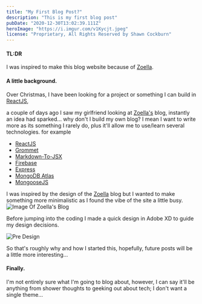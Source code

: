 ```yaml
---
title: "My First Blog Post?"
description: "This is my first blog post"
pubDate: "2020-12-30T13:02:39.111Z"
heroImage: "https://i.imgur.com/v1Kycjt.jpeg"
license: "Proprietary, All Rights Reserved by Shawn Cockburn"
---
```


#### TL:DR
I was inspired to make this blog website because of [Zoella](https://zoella.co.uk).

#### A little background.
Over Christmas, I have been looking for a project or something I can build in [ReactJS](https://reactjs.org), 

a couple of days ago I saw my girlfriend looking at [Zoella's](https://zoella.co.uk) blog, instantly an idea had sparked... why don't I build my own blog? I mean I want to write more as its something I rarely do, plus it'll allow me to use/learn several technologies. for example 
* [ReactJS](https://reactjs.org)
* [Grommet](https://v2.grommet.io)
* [Markdown-To-JSX](https://github.com/probablyup/markdown-to-jsx)
* [Firebase](https://firebase.google.com)
* [Express](https://expressjs.com)
* [MongoDB Atlas](https://www.mongodb.com/cloud/atlas)
* [MongooseJS](https://mongoosejs.com)

I was inspired by the design of the [Zoella](https://zoella.co.uk) blog but I wanted to make something more minimalistic as I found the vibe of the site a little busy.
![Image Of Zoella's Blog](https://i.imgur.com/v1Kycjt.jpeg)

Before jumping into the coding I made a quick design in Adobe XD to guide my design decisions.

![Pre Design](https://i.imgur.com/jZUfBkX.png)

So that's roughly why and how I started this, hopefully, future posts will be a little more interesting...


#### Finally.

I'm not entirely sure what I'm going to blog about, however, I can say it'll be anything from shower thoughts to geeking out about tech; I don't want a single theme...
